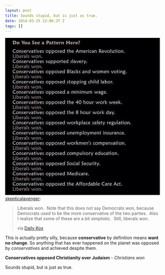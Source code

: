 ```yaml
---
layout: post
title: Sounds stupid, but is just as true.
date: 2014-03-25 22:06:37 Z
tags: []
---
```

![](/media/2014/03/80714765662.jpg)
[skepticalavenger](http://skepticalavenger.tumblr.com/post/80711541704/liberals-won-note-that-this-does-not-say):

> Liberals won.  Note that this does not say Democrats won, because Democrats used to be the more conservative of the two parties.  Also I realize that some of these are a bit simplistic.  Still, liberals won.
> 
> via [Daily Kos](https://www.facebook.com/dailykos)

This is actually pretty silly, because **conservative** by definition means **want no change**. So anything that has ever happened on the planet was opposed by _conservatives_ and achieved despite them.

**Conservatives opposed Christianity over Judaism** - _Christians won_

Sounds stupid, but is just as true.
